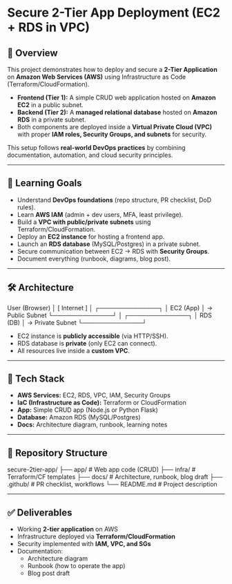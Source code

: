 # Secure 2-Tier App Deployment (EC2 + RDS in VPC)

## 📖 Overview
This project demonstrates how to deploy and secure a **2-Tier Application** on **Amazon Web Services (AWS)** using Infrastructure as Code (Terraform/CloudFormation).

- **Frontend (Tier 1):** A simple CRUD web application hosted on **Amazon EC2** in a public subnet.
- **Backend (Tier 2):** A **managed relational database** hosted on **Amazon RDS** in a private subnet.
- Both components are deployed inside a **Virtual Private Cloud (VPC)** with proper **IAM roles, Security Groups, and subnets** for security.

This setup follows **real-world DevOps practices** by combining documentation, automation, and cloud security principles.

---

## 🎯 Learning Goals
- Understand **DevOps foundations** (repo structure, PR checklist, DoD rules).
- Learn **AWS IAM** (admin + dev users, MFA, least privilege).
- Build a **VPC with public/private subnets** using Terraform/CloudFormation.
- Deploy an **EC2 instance** for hosting a frontend app.
- Launch an **RDS database** (MySQL/Postgres) in a private subnet.
- Secure communication between EC2 → RDS with **Security Groups**.
- Document everything (runbook, diagrams, blog post).

---

## 🛠️ Architecture
User (Browser)
│
[ Internet ]
│
┌──────────────┐
│ EC2 (App) │ → Public Subnet
└──────────────┘
│
┌──────────────┐
│ RDS (DB) │ → Private Subnet
└──────────────┘
- EC2 instance is **publicly accessible** (via HTTP/SSH).
- RDS database is **private** (only EC2 can connect).
- All resources live inside a **custom VPC**.

---

## 🧰 Tech Stack
- **AWS Services:** EC2, RDS, VPC, IAM, Security Groups
- **IaC (Infrastructure as Code):** Terraform or CloudFormation
- **App:** Simple CRUD app (Node.js or Python Flask)
- **Database:** Amazon RDS (MySQL/Postgres)
- **Docs:** Architecture diagram, runbook, learning notes

---

## 📂 Repository Structure
secure-2tier-app/
├── app/ # Web app code (CRUD)
├── infra/ # Terraform/CF templates
├── docs/ # Architecture, runbook, blog draft
├── .github/ # PR checklist, workflows
└── README.md # Project description


---

## ✅ Deliverables
- Working **2-tier application** on AWS
- Infrastructure deployed via **Terraform/CloudFormation**
- Security implemented with **IAM, VPC, and SGs**
- Documentation:
  - Architecture diagram
  - Runbook (how to operate the app)
  - Blog post draft
